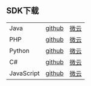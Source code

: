 ## SDK下载
<table>

<tr>
    <td>Java</td>
    <td><a href="https://github.com/qcloudsms/qcloudsms/tree/master/demo/java">github</a></td>
    <td><a href="https://share.weiyun.com/3e5630334a937685b66651f4058c5793">微云</a></td>
</tr>
<tr>
    <td>PHP</td>
    <td><a href="https://github.com/qcloudsms/qcloudsms/tree/master/demo/php">github</a></td>
    <td><a href="https://share.weiyun.com/3e5630334a937685b66651f4058c5793">微云</a></td>
</tr>
<tr>
    <td>Python</td>
    <td><a href="https://github.com/qcloudsms/qcloudsms/tree/master/demo/python">github</a></td>
    <td><a href="https://share.weiyun.com/3e5630334a937685b66651f4058c5793">微云</a></td>
</tr>
<tr>
    <td>C#</td>
    <td><a href="https://github.com/qcloudsms/qcloudsms/tree/master/demo/csharp">github</a></td>
    <td><a href="https://share.weiyun.com/3e5630334a937685b66651f4058c5793">微云</a></td>
</tr>
<tr>
    <td>JavaScript</td>
    <td><a href="https://github.com/qcloudsms/qcloudsms/tree/master/demo/js">github</a></td>
    <td><a href="https://share.weiyun.com/3e5630334a937685b66651f4058c5793">微云</a></td>
</tr>

</table>
